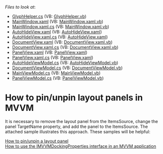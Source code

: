 <!-- default file list -->
*Files to look at*:

* [GlyphHelper.cs](./CS/Helpers/GlyphHelper.cs) (VB: [GlyphHelper.vb](./VB/Helpers/GlyphHelper.vb))
* [MainWindow.xaml](./CS/MainWindow.xaml) (VB: [MainWindow.xaml.vb](./VB/MainWindow.xaml.vb))
* [MainWindow.xaml.cs](./CS/MainWindow.xaml.cs) (VB: [MainWindow.xaml.vb](./VB/MainWindow.xaml.vb))
* [AutoHideView.xaml](./CS/View/AutoHideView.xaml) (VB: [AutoHideView.xaml](./VB/View/AutoHideView.xaml))
* [AutoHideView.xaml.cs](./CS/View/AutoHideView.xaml.cs) (VB: [AutoHideView.xaml](./VB/View/AutoHideView.xaml))
* [DocumentView.xaml](./CS/View/DocumentView.xaml) (VB: [DocumentView.xaml.vb](./VB/View/DocumentView.xaml.vb))
* [DocumentView.xaml.cs](./CS/View/DocumentView.xaml.cs) (VB: [DocumentView.xaml.vb](./VB/View/DocumentView.xaml.vb))
* [PanelView.xaml](./CS/View/PanelView.xaml) (VB: [PanelView.xaml](./VB/View/PanelView.xaml))
* [PanelView.xaml.cs](./CS/View/PanelView.xaml.cs) (VB: [PanelView.xaml](./VB/View/PanelView.xaml))
* [AutoHideViewModel.cs](./CS/ViewModel/AutoHideViewModel.cs) (VB: [AutoHideViewModel.vb](./VB/ViewModel/AutoHideViewModel.vb))
* [DocumentViewModel.cs](./CS/ViewModel/DocumentViewModel.cs) (VB: [DocumentViewModel.vb](./VB/ViewModel/DocumentViewModel.vb))
* [MainViewModel.cs](./CS/ViewModel/MainViewModel.cs) (VB: [MainViewModel.vb](./VB/ViewModel/MainViewModel.vb))
* [PanelViewModel.cs](./CS/ViewModel/PanelViewModel.cs) (VB: [PanelViewModel.vb](./VB/ViewModel/PanelViewModel.vb))
<!-- default file list end -->
# How to pin/unpin layout panels in MVVM


<p>It is necessary to remove the layout panel from the ItemsSource, change the panel TargetName property, and add the panel to the ItemsSource. The attached sample illustrates this approach.  These samples will be helpful:</p><p><a href="https://www.devexpress.com/Support/Center/p/E2890">How to pin/unpin a layout panel</a><br />
<a href="https://www.devexpress.com/Support/Center/p/E20026">How to use the IMVVMDockingProperties interface in an MVVM application</a><br />
</p><br />


<br/>


